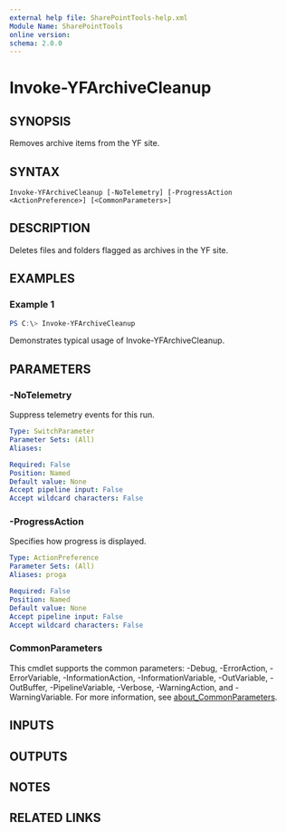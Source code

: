 ```yaml
---
external help file: SharePointTools-help.xml
Module Name: SharePointTools
online version:
schema: 2.0.0
---
```


# Invoke-YFArchiveCleanup

## SYNOPSIS
Removes archive items from the YF site.

## SYNTAX

```
Invoke-YFArchiveCleanup [-NoTelemetry] [-ProgressAction <ActionPreference>] [<CommonParameters>]
```

## DESCRIPTION
Deletes files and folders flagged as archives in the YF site.

## EXAMPLES

### Example 1
```powershell
PS C:\> Invoke-YFArchiveCleanup
```

Demonstrates typical usage of Invoke-YFArchiveCleanup.

## PARAMETERS

### -NoTelemetry
Suppress telemetry events for this run.

```yaml
Type: SwitchParameter
Parameter Sets: (All)
Aliases:

Required: False
Position: Named
Default value: None
Accept pipeline input: False
Accept wildcard characters: False
```

### -ProgressAction
Specifies how progress is displayed.

```yaml
Type: ActionPreference
Parameter Sets: (All)
Aliases: proga

Required: False
Position: Named
Default value: None
Accept pipeline input: False
Accept wildcard characters: False
```

### CommonParameters
This cmdlet supports the common parameters: -Debug, -ErrorAction, -ErrorVariable, -InformationAction, -InformationVariable, -OutVariable, -OutBuffer, -PipelineVariable, -Verbose, -WarningAction, and -WarningVariable. For more information, see [about_CommonParameters](http://go.microsoft.com/fwlink/?LinkID=113216).

## INPUTS

## OUTPUTS

## NOTES

## RELATED LINKS
